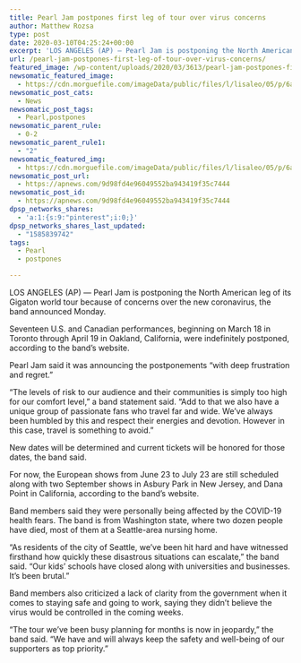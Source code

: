 ```yaml
---
title: Pearl Jam postpones first leg of tour over virus concerns
author: Matthew Rozsa
type: post
date: 2020-03-10T04:25:24+00:00
excerpt: 'LOS ANGELES (AP) — Pearl Jam is postponing the North American leg of its Gigaton world tour because of concerns over the new coronavirus, the band announced Monday.Seventeen U.S. and Canadian performances, beginning on March 18 in Toronto through April 19 in Oakland, California, were indefinitely postponed, according to the band’s website. Pearl Jam said&hellip;'
url: /pearl-jam-postpones-first-leg-of-tour-over-virus-concerns/
featured_image: /wp-content/uploads/2020/03/3613/pearl-jam-postpones-first-leg-of-tour-over-virus-concerns.jpg
newsomatic_featured_image:
  - https://cdn.morguefile.com/imageData/public/files/l/lisaleo/05/p/6aff0793728b10fe97bad5c839ce8d71.jpg
newsomatic_post_cats:
  - News
newsomatic_post_tags:
  - Pearl,postpones
newsomatic_parent_rule:
  - 0-2
newsomatic_parent_rule1:
  - "2"
newsomatic_featured_img:
  - https://cdn.morguefile.com/imageData/public/files/l/lisaleo/05/p/6aff0793728b10fe97bad5c839ce8d71.jpg
newsomatic_post_url:
  - https://apnews.com/9d98fd4e96049552ba943419f35c7444
newsomatic_post_id:
  - https://apnews.com/9d98fd4e96049552ba943419f35c7444
dpsp_networks_shares:
  - 'a:1:{s:9:"pinterest";i:0;}'
dpsp_networks_shares_last_updated:
  - "1585839742"
tags:
  - Pearl
  - postpones

---
```

<div class="Article" data-key="article">
  <p class="Component-root-0-2-77 Component-p-0-2-69">
    LOS ANGELES (AP) — Pearl Jam is postponing the North American leg of its Gigaton world tour because of concerns over the new coronavirus, the band announced Monday.
  </p>
  
  <p class="Component-root-0-2-77 Component-p-0-2-69">
    Seventeen U.S. and Canadian performances, beginning on March 18 in Toronto through April 19 in Oakland, California, were indefinitely postponed, according to the band’s website<!-- -->.
  </p>
  
  <p class="Component-root-0-2-77 Component-p-0-2-69">
    Pearl Jam said it was announcing the postponements “with deep frustration and regret.”
  </p>
  
  <p class="Component-root-0-2-77 Component-p-0-2-69">
    “The levels of risk to our audience and their communities is simply too high for our comfort level,” a band statement said<!-- -->. “Add to that we also have a unique group of passionate fans who travel far and wide. We’ve always been humbled by this and respect their energies and devotion. However in this case, travel is something to avoid.”
  </p>
  
  <div data-key="ad-placeholder" id="div-gpt-ad-1470255291270-0" class="DFPSlot Component-dfp-0-2-73 Component-ad-0-2-39">
  </div>
  
  <p class="Component-root-0-2-77 Component-p-0-2-69">
    New dates will be determined and current tickets will be honored for those dates, the band said.
  </p>
  
  <p class="Component-root-0-2-77 Component-p-0-2-69">
    For now, the European shows from June 23 to July 23 are still scheduled along with two September shows in Asbury Park in New Jersey, and Dana Point in California, according to the band’s website<!-- -->.
  </p>
  
  <p class="Component-root-0-2-77 Component-p-0-2-69">
    Band members said they were personally being affected by the COVID-19 health fears. The band is from Washington state, where two dozen people have died, most of them at a Seattle-area nursing home.
  </p>
  
  <p class="Component-root-0-2-77 Component-p-0-2-69">
    “As residents of the city of Seattle, we’ve been hit hard and have witnessed firsthand how quickly these disastrous situations can escalate,” the band said. “Our kids’ schools have closed along with universities and businesses. It’s been brutal.”
  </p>
  
  <p class="Component-root-0-2-77 Component-p-0-2-69">
    Band members also criticized a lack of clarity from the government when it comes to staying safe and going to work, saying they didn’t believe the virus would be controlled in the coming weeks.
  </p>
  
  <p class="Component-root-0-2-77 Component-p-0-2-69">
    “The tour we’ve been busy planning for months is now in jeopardy,” the band said. “We have and will always keep the safety and well-being of our supporters as top priority.”
  </p>
</div>